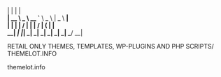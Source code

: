 ﻿   |    |                             |         |    
  __|  __ \    _ \  __ `__ \    _ \  |   _ \   __|  
  |    | | |   __/  |   |   |   __/  |  (   |  |      
 \__| _| |_| \___| _|  _|  _| \___| _| \___/  \__| 
                                                         
 RETAIL ONLY THEMES, TEMPLATES, WP-PLUGINS AND PHP SCRIPTS/ THEMELOT.INFO

 themelot.info
